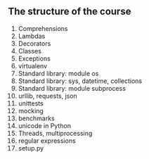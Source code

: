 ## The structure of the course
1. Comprehensions
1. Lambdas
1. Decorators
1. Classes
1. Exceptions
1. virtualenv
1. Standard library: module os
1. Standard library: sys, datetime, collections
1. Standard library: module subprocess
1. urllib, requests, json
1. unittests
1. mocking
1. benchmarks
1. unicode in Python
1. Threads, multiprocessing
1. regular expressions
1. setup.py